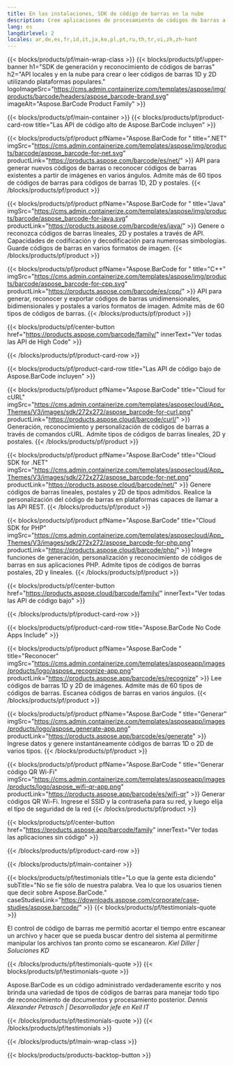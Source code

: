 ```yaml
---
title: En las instalaciones, SDK de código de barras en la nube
description: Cree aplicaciones de procesamiento de códigos de barras a través de API High-Code o SDK basados ​​en la nube. Utilice aplicaciones multiplataforma para la generación o el reconocimiento de códigos de barras.
lang: es
langdirlevel: 2
locales: ar,de,es,fr,id,it,ja,ko,pl,pt,ru,th,tr,vi,zh,zh-hant
---
```


{{< blocks/products/pf/main-wrap-class >}}
{{< blocks/products/pf/upper-banner h1="SDK de generación y reconocimiento de códigos de barras" h2="API locales y en la nube para crear o leer códigos de barras 1D y 2D utilizando plataformas populares." logoImageSrc="https://cms.admin.containerize.com/templates/aspose/img/products/barcode/headers/aspose_barcode-brand.svg" imageAlt="Aspose.BarCode Product Family" >}}

{{< blocks/products/pf/main-container >}}
{{< blocks/products/pf/product-card-row title="Las API de código alto de Aspose.BarCode incluyen" >}}

{{< blocks/products/pf/product pfName="Aspose.BarCode for " title=".NET" imgSrc="https://cms.admin.containerize.com/templates/aspose/img/products/barcode/aspose_barcode-for-net.svg" productLink="https://products.aspose.com/barcode/es/net/" >}}
API para generar nuevos códigos de barras o reconocer códigos de barras existentes a partir de imágenes en varios ángulos. Admite más de 60 tipos de códigos de barras para códigos de barras 1D, 2D y postales.
{{< /blocks/products/pf/product >}}

{{< blocks/products/pf/product pfName="Aspose.BarCode for " title="Java" imgSrc="https://cms.admin.containerize.com/templates/aspose/img/products/barcode/aspose_barcode-for-java.svg" productLink="https://products.aspose.com/barcode/es/java/" >}}
Genere o reconozca códigos de barras lineales, 2D y postales a través de API. Capacidades de codificación y decodificación para numerosas simbologías. Guarde códigos de barras en varios formatos de imagen.
{{< /blocks/products/pf/product >}}

{{< blocks/products/pf/product pfName="Aspose.BarCode for " title="C++" imgSrc="https://cms.admin.containerize.com/templates/aspose/img/products/barcode/aspose_barcode-for-cpp.svg" productLink="https://products.aspose.com/barcode/es/cpp/" >}}
API para generar, reconocer y exportar códigos de barras unidimensionales, bidimensionales y postales a varios formatos de imagen. Admite más de 60 tipos de códigos de barras.
{{< /blocks/products/pf/product >}}

{{< blocks/products/pf/center-button href="https://products.aspose.com/barcode/family/" innerText="Ver todas las API de High Code" >}}

{{< /blocks/products/pf/product-card-row >}}

{{< blocks/products/pf/product-card-row title="Las API de código bajo de Aspose.BarCode incluyen" >}}

{{< blocks/products/pf/product pfName="Aspose.BarCode" title="Cloud for cURL" imgSrc="https://cms.admin.containerize.com/templates/asposecloud/App_Themes/V3/images/sdk/272x272/aspose_barcode-for-curl.png" productLink="https://products.aspose.cloud/barcode/curl/" >}}
Generación, reconocimiento y personalización de códigos de barras a través de comandos cURL. Admite tipos de códigos de barras lineales, 2D y postales.
{{< /blocks/products/pf/product >}}

{{< blocks/products/pf/product pfName="Aspose.BarCode" title="Cloud SDK for .NET" imgSrc="https://cms.admin.containerize.com/templates/asposecloud/App_Themes/V3/images/sdk/272x272/aspose_barcode-for-net.png" productLink="https://products.aspose.cloud/barcode/net/" >}}
Genere códigos de barras lineales, postales y 2D de tipos admitidos. Realice la personalización del código de barras en plataformas capaces de llamar a las API REST.
{{< /blocks/products/pf/product >}}

{{< blocks/products/pf/product pfName="Aspose.BarCode" title="Cloud SDK for PHP" imgSrc="https://cms.admin.containerize.com/templates/asposecloud/App_Themes/V3/images/sdk/272x272/aspose_barcode-for-php.png" productLink="https://products.aspose.cloud/barcode/php/" >}}
Integre funciones de generación, personalización y reconocimiento de códigos de barras en sus aplicaciones PHP. Admite tipos de códigos de barras postales, 2D y lineales.
{{< /blocks/products/pf/product >}}

{{< blocks/products/pf/center-button href="https://products.aspose.cloud/barcode/family/" innerText="Ver todas las API de código bajo" >}}

{{< /blocks/products/pf/product-card-row >}}

{{< blocks/products/pf/product-card-row title="Aspose.BarCode No Code Apps Include" >}}

{{< blocks/products/pf/product pfName="Aspose.BarCode " title="Reconocer" imgSrc="https://cms.admin.containerize.com/templates/asposeapp/images/products/logo/aspose_recognize-app.png" productLink="https://products.aspose.app/barcode/es/recognize" >}}
Lee códigos de barras 1D y 2D de imágenes. Admite más de 60 tipos de códigos de barras. Escanea códigos de barras en varios ángulos.
{{< /blocks/products/pf/product >}}

{{< blocks/products/pf/product pfName="Aspose.BarCode " title="Generar" imgSrc="https://cms.admin.containerize.com/templates/asposeapp/images/products/logo/aspose_generate-app.png" productLink="https://products.aspose.app/barcode/es/generate" >}}
Ingrese datos y genere instantáneamente códigos de barras 1D o 2D de varios tipos.
{{< /blocks/products/pf/product >}}

{{< blocks/products/pf/product pfName="Aspose.BarCode " title="Generar código QR Wi-Fi" imgSrc="https://cms.admin.containerize.com/templates/asposeapp/images/products/logo/aspose_wifi-qr-app.png" productLink="https://products.aspose.app/barcode/es/wifi-qr" >}}
Generar códigos QR Wi-Fi. Ingrese el SSID y la contraseña para su red, y luego elija el tipo de seguridad de la red
{{< /blocks/products/pf/product >}}

{{< blocks/products/pf/center-button href="https://products.aspose.app/barcode/family" innerText="Ver todas las aplicaciones sin código" >}}

{{< /blocks/products/pf/product-card-row >}}

{{< /blocks/products/pf/main-container >}}

<!--peoplesSayingSection-->
{{< blocks/products/pf/testimonials title="Lo que la gente esta diciendo" subTitle="No se fíe sólo de nuestra palabra. Vea lo que los usuarios tienen que decir sobre Aspose.BarCode." caseStudiesLink="https://downloads.aspose.com/corporate/case-studies/aspose.barcode/" >}}
{{< blocks/products/pf/testimonials-quote >}}
<p class="first">
 El control de código de barras me permitió acortar el tiempo entre escanear un archivo y hacer que se pueda buscar dentro del sistema al permitirme manipular los archivos tan pronto como se escanearon. <em>Kiel Diller | Soluciones KD</em>
</p>
{{< /blocks/products/pf/testimonials-quote >}}
{{< blocks/products/pf/testimonials-quote >}}
<p class="second">
 Aspose.BarCode es un código administrado verdaderamente escrito y nos brinda una variedad de tipos de códigos de barras para manejar todo tipo de reconocimiento de documentos y procesamiento posterior. <em>Dennis Alexander Petrasch | Desarrollador jefe en Keil IT</em>
</p>
{{< /blocks/products/pf/testimonials-quote >}}
{{< /blocks/products/pf/testimonials >}}
<!--peoplesSayingSection End-->

{{< /blocks/products/pf/main-wrap-class >}}

{{< blocks/products/products-backtop-button >}}